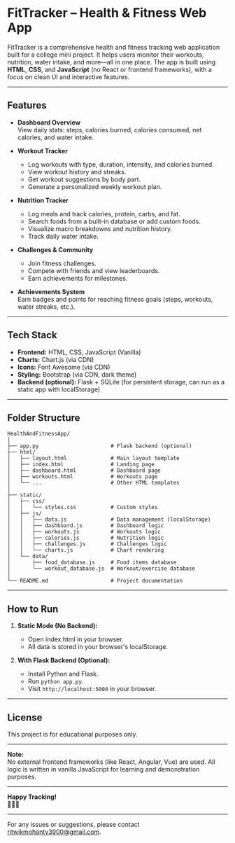  # FitTracker – Health & Fitness Web App

FitTracker is a comprehensive health and fitness tracking web application built for a college mini project. It helps users monitor their workouts, nutrition, water intake, and more—all in one place. The app is built using **HTML**, **CSS**, and **JavaScript** (no React or frontend frameworks), with a focus on clean UI and interactive features.

---

## Features

- **Dashboard Overview**  
  View daily stats: steps, calories burned, calories consumed, net calories, and water intake.

- **Workout Tracker**  
  - Log workouts with type, duration, intensity, and calories burned.
  - View workout history and streaks.
  - Get workout suggestions by body part.
  - Generate a personalized weekly workout plan.

- **Nutrition Tracker**  
  - Log meals and track calories, protein, carbs, and fat.
  - Search foods from a built-in database or add custom foods.
  - Visualize macro breakdowns and nutrition history.
  - Track daily water intake.

- **Challenges & Community**  
  - Join fitness challenges.
  - Compete with friends and view leaderboards.
  - Earn achievements for milestones.

- **Achievements System**  
  Earn badges and points for reaching fitness goals (steps, workouts, water streaks, etc.).

---

## Tech Stack

- **Frontend:** HTML, CSS, JavaScript (Vanilla)
- **Charts:** Chart.js (via CDN)
- **Icons:** Font Awesome (via CDN)
- **Styling:** Bootstrap (via CDN, dark theme)
- **Backend (optional):** Flask + SQLite (for persistent storage, can run as a static app with localStorage)

---

## Folder Structure

```
HealthAndFitnessApp/
│
├── app.py                       # Flask backend (optional)
├── html/
│   ├── layout.html              # Main layout template
│   ├── index.html               # Landing page
│   ├── dashboard.html           # Dashboard page
│   ├── workouts.html            # Workouts page
│   └── ...                      # Other HTML templates
│
├── static/
│   ├── css/
│   │   └── styles.css           # Custom styles
│   ├── js/
│   │   ├── data.js              # Data management (localStorage)
│   │   ├── dashboard.js         # Dashboard logic
│   │   ├── workouts.js          # Workouts logic
│   │   ├── calories.js          # Nutrition logic
│   │   ├── challenges.js        # Challenges logic
│   │   └── charts.js            # Chart rendering
│   └── data/
│       ├── food_database.js     # Food items database
│       └── workout_database.js  # Workout/exercise database
│
└── README.md                    # Project documentation
```

---

## How to Run

1. **Static Mode (No Backend):**
   - Open index.html in your browser.
   - All data is stored in your browser's localStorage.

2. **With Flask Backend (Optional):**
   - Install Python and Flask.
   - Run `python app.py`.
   - Visit `http://localhost:5000` in your browser.

---

## License

This project is for educational purposes only.

---

**Note:**  
No external frontend frameworks (like React, Angular, Vue) are used. All logic is written in vanilla JavaScript for learning and demonstration purposes.

---

**Happy Tracking!**  
💪🥗🚰

---

For any issues or suggestions, please contact ritwikmohanty3900@gmail.com.

